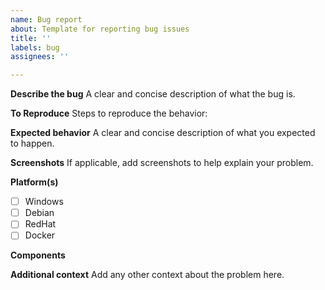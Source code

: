 ```yaml
---
name: Bug report
about: Template for reporting bug issues
title: ''
labels: bug
assignees: ''

---
```


**Describe the bug**
A clear and concise description of what the bug is.

**To Reproduce**
Steps to reproduce the behavior:

**Expected behavior**
A clear and concise description of what you expected to happen.

**Screenshots**
If applicable, add screenshots to help explain your problem.

**Platform(s)**
- [ ] Windows 
- [ ] Debian
- [ ] RedHat
- [ ] Docker

**Components**

**Additional context**
Add any other context about the problem here.
